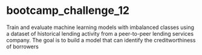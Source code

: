 # bootcamp_challenge_12
Train and evaluate machine learning models with imbalanced classes using a dataset of historical lending activity from a peer-to-peer lending services company. The goal is to build a model that can identify the creditworthiness of borrowers
